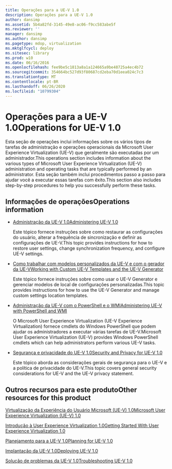 ```yaml
---
title: Operações para a UE-V 1.0
description: Operações para a UE-V 1.0
author: dansimp
ms.assetid: 5b4a82fd-3145-49e8-ac06-f9cc583abe5f
ms.reviewer: ''
manager: dansimp
ms.author: dansimp
ms.pagetype: mdop, virtualization
ms.mktglfcycl: deploy
ms.sitesec: library
ms.prod: w10
ms.date: 06/16/2016
ms.openlocfilehash: fee9be5c1813a8a1a124665a9be48725a4ec4b72
ms.sourcegitcommit: 354664bc527d93f80687cd2eba70d1eea024c7c3
ms.translationtype: MT
ms.contentlocale: pt-BR
ms.lasthandoff: 06/26/2020
ms.locfileid: "10799304"
---
```

# <span data-ttu-id="44716-103">Operações para a UE-V 1.0</span><span class="sxs-lookup"><span data-stu-id="44716-103">Operations for UE-V 1.0</span></span>


<span data-ttu-id="44716-104">Esta seção de operações inclui informações sobre os vários tipos de tarefas de administração e operações operacionais da Microsoft User Experience Virtualization (UE-V) que geralmente são executadas por um administrador.</span><span class="sxs-lookup"><span data-stu-id="44716-104">This operations section includes information about the various types of Microsoft User Experience Virtualization (UE-V) administration and operating tasks that are typically performed by an administrator.</span></span> <span data-ttu-id="44716-105">Esta seção também inclui procedimentos passo a passo para ajudar você a executar essas tarefas com êxito.</span><span class="sxs-lookup"><span data-stu-id="44716-105">This section also includes step-by-step procedures to help you successfully perform these tasks.</span></span>

## <span data-ttu-id="44716-106">Informações de operações</span><span class="sxs-lookup"><span data-stu-id="44716-106">Operations information</span></span>


-   [<span data-ttu-id="44716-107">Administração da UE-V 1.0</span><span class="sxs-lookup"><span data-stu-id="44716-107">Administering UE-V 1.0</span></span>](administering-ue-v-10.md)

    <span data-ttu-id="44716-108">Este tópico fornece instruções sobre como restaurar as configurações do usuário, alterar a frequência de sincronização e definir as configurações de UE-V.</span><span class="sxs-lookup"><span data-stu-id="44716-108">This topic provides instructions for how to restore user settings, change synchronization frequency, and configure UE-V settings.</span></span>

-   [<span data-ttu-id="44716-109">Como trabalhar com modelos personalizados da UE-V e com o gerador da UE-V</span><span class="sxs-lookup"><span data-stu-id="44716-109">Working with Custom UE-V Templates and the UE-V Generator</span></span>](working-with-custom-ue-v-templates-and-the-ue-v-generator.md)

    <span data-ttu-id="44716-110">Este tópico fornece instruções sobre como usar o UE-V Generator e gerenciar modelos de local de configurações personalizadas.</span><span class="sxs-lookup"><span data-stu-id="44716-110">This topic provides instructions for how to use the UE-V Generator and manage custom settings location templates.</span></span>

-   [<span data-ttu-id="44716-111">Administração da UE-V com o PowerShell e o WMI</span><span class="sxs-lookup"><span data-stu-id="44716-111">Administering UE-V with PowerShell and WMI</span></span>](administering-ue-v-with-powershell-and-wmi.md)

    <span data-ttu-id="44716-112">O Microsoft User Experience Virtualization (UE-V Experience Virtualization) fornece cmdlets do Windows PowerShell que podem ajudar os administradores a executar várias tarefas de UE-V.</span><span class="sxs-lookup"><span data-stu-id="44716-112">Microsoft User Experience Virtualization (UE-V) provides Windows PowerShell cmdlets which can help administrators perform various UE-V tasks.</span></span>

-   [<span data-ttu-id="44716-113">Segurança e privacidade do UE-V 1.0</span><span class="sxs-lookup"><span data-stu-id="44716-113">Security and Privacy for UE-V 1.0</span></span>](security-and-privacy-for-ue-v-10.md)

    <span data-ttu-id="44716-114">Este tópico aborda as considerações gerais de segurança para o UE-V e a política de privacidade do UE-V.</span><span class="sxs-lookup"><span data-stu-id="44716-114">This topic covers general security considerations for UE-V and the UE-V privacy statement.</span></span>

## <span data-ttu-id="44716-115">Outros recursos para este produto</span><span class="sxs-lookup"><span data-stu-id="44716-115">Other resources for this product</span></span>


[<span data-ttu-id="44716-116">Virtualização da Experiência do Usuário Microsoft (UE-V) 1.0</span><span class="sxs-lookup"><span data-stu-id="44716-116">Microsoft User Experience Virtualization (UE-V) 1.0</span></span>](index.md)

[<span data-ttu-id="44716-117">Introdução à User Experience Virtualization 1.0</span><span class="sxs-lookup"><span data-stu-id="44716-117">Getting Started With User Experience Virtualization 1.0</span></span>](getting-started-with-user-experience-virtualization-10.md)

[<span data-ttu-id="44716-118">Planejamento para a UE-V 1.0</span><span class="sxs-lookup"><span data-stu-id="44716-118">Planning for UE-V 1.0</span></span>](planning-for-ue-v-10.md)

[<span data-ttu-id="44716-119">Implantação da UE-V 1.0</span><span class="sxs-lookup"><span data-stu-id="44716-119">Deploying UE-V 1.0</span></span>](deploying-ue-v-10.md)

[<span data-ttu-id="44716-120">Solução de problemas da UE-V 1.0</span><span class="sxs-lookup"><span data-stu-id="44716-120">Troubleshooting UE-V 1.0</span></span>](troubleshooting-ue-v-10.md)

 

 





